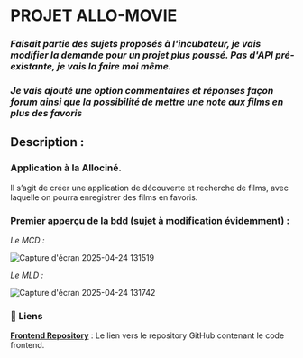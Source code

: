 # PROJET ALLO-MOVIE

### _Faisait partie des sujets proposés à l'incubateur, je vais modifier la demande pour un projet plus poussé. Pas d'API pré-existante, je vais la faire moi même._
### _Je vais ajouté une option commentaires et réponses façon forum ainsi que la possibilité de mettre une note aux films en plus des favoris_

## Description :

### Application à la Allociné.

Il s’agit de créer une application de découverte et recherche de films, avec
laquelle on pourra enregistrer des films en favoris.

### Premier apperçu de la bdd (sujet à modification évidemment) :

_Le MCD :_

![Capture d'écran 2025-04-24 131519](https://github.com/user-attachments/assets/daaa6381-5882-41e8-8582-229383009fa1)

_Le MLD :_

![Capture d'écran 2025-04-24 131742](https://github.com/user-attachments/assets/5d605a07-1aed-4e3a-a662-18848747515e)


### 🔗 Liens

**[Frontend Repository](https://github.com/cedric-chimot/allo-movie-front)** : Le lien vers le repository GitHub contenant le code frontend.
